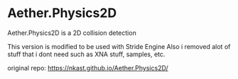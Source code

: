 # Aether.Physics2D

Aether.Physics2D is a 2D collision detection 

This version is modified to be used with Stride Engine
Also i removed alot of stuff that i dont need such as XNA stuff, samples, etc.

original repo:
https://nkast.github.io/Aether.Physics2D/


